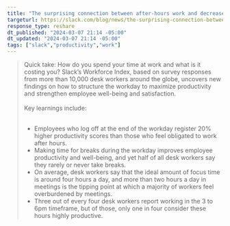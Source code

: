 ```yaml
---
title: "The surprising connection between after-hours work and decreased productivity"
targeturl: https://slack.com/blog/news/the-surprising-connection-between-after-hours-work-and-decreased-productivity
response_type: reshare
dt_published: "2024-03-07 21:14 -05:00"
dt_updated: "2024-03-07 21:14 -05:00"
tags: ["slack","productivity","work"]
---
```


> Quick take: How do you spend your time at work and what is it costing you? Slack’s Workforce Index, based on survey responses from more than 10,000 desk workers around the globe, uncovers new findings on how to structure the workday to maximize productivity and strengthen employee well-being and satisfaction.  
> <br>
> Key learnings include:  
> <br>
>    - Employees who log off at the end of the workday register 20% higher productivity scores than those who feel obligated to work after hours.  
>    - Making time for breaks during the workday improves employee productivity and well-being, and yet half of all desk workers say they rarely or never take breaks.  
>    - On average, desk workers say that the ideal amount of focus time is around four hours a day, and more than two hours a day in meetings is the tipping point at which a majority of workers feel overburdened by meetings.  
>    - Three out of every four desk workers report working in the 3 to 6pm timeframe, but of those, only one in four consider these hours highly productive.  